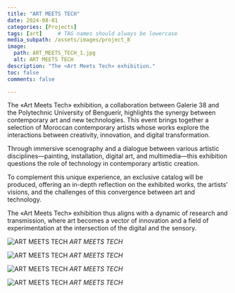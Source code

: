 ```yaml
---
title: "ART MEETS TECH"
date: 2024-08-01
categories: [Projects]
tags: [art]     # TAG names should always be lowercase
media_subpath: /assets/images/project_8
image:
  path: ART_MEETS_TECH_1.jpg
  alt: ART MEETS TECH
description: "The «Art Meets Tech» exhibition."
toc: false
comments: false

---
```

 
The «Art Meets Tech» exhibition, a collaboration between Galerie 38 and the Polytechnic University of Benguerir, highlights the synergy between contemporary art and new technologies. This event brings together a selection of Moroccan contemporary artists whose works explore the interactions between creativity, innovation, and digital transformation.

Through immersive scenography and a dialogue between various artistic disciplines—painting, installation, digital art, and multimedia—this exhibition questions the role of technology in contemporary artistic creation.

To complement this unique experience, an exclusive catalog will be produced, offering an in-depth reflection on the exhibited works, the artists’ visions, and the challenges of this convergence between art and technology.

The «Art Meets Tech» exhibition thus aligns with a dynamic of research and transmission, where art becomes a vector of innovation and a field of experimentation at the intersection of the digital and the sensory. 



![ART MEETS TECH](ART_MEETS_TECH_4.jpg)
_ART MEETS TECH_

![ART MEETS TECH](ART_MEETS_TECH_3.jpg)
_ART MEETS TECH_

![ART MEETS TECH](ART_MEETS_TECH_2.jpg)
_ART MEETS TECH_

![ART MEETS TECH](ART_MEETS_TECH_1.jpg)
_ART MEETS TECH_

 

 
